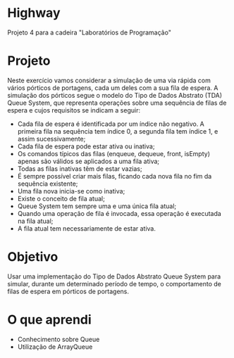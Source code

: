 # Highway
Projeto 4 para a cadeira "Laboratórios de Programação"
# Projeto
Neste exercício vamos considerar a simulação de uma via rápida com vários pórticos de
portagens, cada um deles com a sua fila de espera.
A simulação dos pórticos segue o modelo do Tipo de Dados Abstrato (TDA) Queue System,
que representa operações sobre uma sequência de filas de espera e cujos requisitos se
indicam a seguir:

- Cada fila de espera é identificada por um índice não negativo. A primeira fila na
sequência tem índice 0, a segunda fila tem índice 1, e assim sucessivamente;
- Cada fila de espera pode estar ativa ou inativa;
- Os comandos típicos das filas (enqueue, dequeue, front, isEmpty) apenas são
válidos se aplicados a uma fila ativa;
- Todas as filas inativas têm de estar vazias;
- É sempre possível criar mais filas, ficando cada nova fila no fim da sequência
existente;
- Uma fila nova inicia-se como inativa;
- Existe o conceito de fila atual;
- Queue System tem sempre uma e uma única fila atual;
- Quando uma operação de fila é invocada, essa operação é executada na fila atual;
- A fila atual tem necessariamente de estar ativa.
# Objetivo
Usar uma implementação do Tipo de Dados Abstrato Queue System para simular, durante
um determinado período de tempo, o comportamento de filas de espera em pórticos de
portagens.
# O que aprendi
- Conhecimento sobre Queue
- Utilização de ArrayQueue

